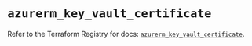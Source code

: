 # `azurerm_key_vault_certificate`

Refer to the Terraform Registry for docs: [`azurerm_key_vault_certificate`](https://registry.terraform.io/providers/hashicorp/azurerm/4.31.0/docs/resources/key_vault_certificate).
